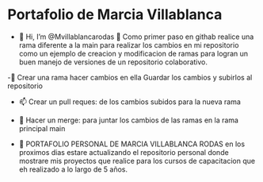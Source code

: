 # Portafolio de Marcia Villablanca 



- 👋 Hi, I’m @Mvillablancarodas
 👀 Como primer paso en githab realice una rama diferente a la main para realizar los cambios en mi repositorio como un ejemplo de creacion y modificacion de ramas para logran un buen manejo de versiones de un repositorio colaborativo.



-🌱  Crear una rama 
       hacer cambios en ella 
       Guardar los cambios y subirlos al repositorio 

- 📫 Crear un pull reques: de los cambios subidos para la nueva rama

- 💞️ Hacer un merge: para juntar los cambios de las ramas en la rama principal main 
 
 

- 👀 PORTAFOLIO PERSONAL DE MARCIA VILLABLANCA RODAS en los proximos dias estare actualizando el repositorio personal donde mostrare mis proyectos que realice para los cursos de capacitacion que eh realizado a lo largo de 5 años.

<!---
Mvillablancarodas/Mvillablancarodas is a ✨ special ✨ repository because its `README.md` (this file) appears on your GitHub profile.
You can click the Preview link to take a look at your changes.
--->
